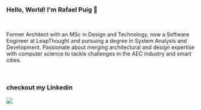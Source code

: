 ### Hello, World! I'm Rafael Puig 👋 

<br />

Former Architect with an MSc in Design and Technology, now a Software Engineer at LeapThought and pursuing a degree in System Analysis and Development. Passionate about merging architectural and design expertise with computer science to tackle challenges in the AEC industry and smart cities.

<br />

### checkout my Linkedin
[<img src="https://img.shields.io/badge/linkedin-%230077B5.svg?&style=for-the-badge&logo=linkedin&logoColor=white" />](https://www.linkedin.com/in/rafael-puig/)
